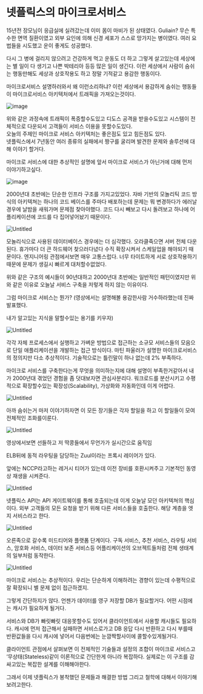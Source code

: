 # 넷플릭스의 마이크로서비스

15년전 장모님이 응급실에 실려갔는데 이미 몸이 마비가 된 상태였다. Guliain? 무슨 특수한 면역 질환이였고 
외부 요인에 의해 신경 세포가 스스로 망가지는 병이였다. 여러 요법들을 시도했고 운이 좋게도 성공했다.  
  
다시 그 병에 걸리지 않으려고 건강하게 먹고 운동도 더 하고 그렇게 살고있는데 세상에는 별 일이 다 생기고 
나쁜 박테리아 등등 많은 일이 생긴다. 이런 세상에서 사람이 숨쉬는 행동만해도 세상과 상호작용도 하고 정말 기적같고 용감한 행동이다.   
  
마이크로서비스 설명하러와서 왜 이런소리하냐? 이런 세상에서 용감하게 숨쉬는 행동들이 마이크로서비스 아키텍처에서 트래픽을 가져오는것이다.  

![image](https://user-images.githubusercontent.com/72185011/173217775-4b253e63-2291-4d80-85dc-b4bf518aa69b.png)

위와 같은 과정속에 트래픽이 폭증할수도있고 디도스 공격을 받을수도있고 시스템이 전체적으로 다운되서 고객들이 서비스 이용을 못할수도있다.  
오늘의 주제인 마이크로 서비스 아키텍처는 좋은점도 있고 힘든점도 있다.  
넷플릭스에서 7년동안 여러 종류의 실패에서 짱구를 굴리며 발견한 문제와 솔루션에 대해 이야기 할거다.  

마이크로 서비스에 대한 추상적인 설명에 앞서 마이크로 서비스가 아닌거에 대해 먼저 이야기하고싶다.

![image](https://user-images.githubusercontent.com/72185011/173218034-d41af445-183b-4568-b0b9-f1ca7977197a.png)

2000년대 초반에는 단순한 인프라 구조를 가지고있었다.  자바 기반의 모놀리틱 코드 방식의 아키텍쳐는 하나의 코드 베이스를 주마다 배포하는데 문제는 뭐 변경하다가 에러날경우에 날밤을 새워가며 문제점 찾아야했다. 코드 다시 빼보고 다시 돌려보고 하나에 어플리케이션에 코드를 다 집어넣어놨기 때문이다.

![Untitled](https://s3-us-west-2.amazonaws.com/secure.notion-static.com/1dea922d-304d-4539-a8fa-969e541b188b/Untitled.png)

모놀리식으로 사용된 데이터베이스 경우에는 더 심각했다. 오라클죽으면 서버 전체 다운된다. 휴가마다 더 큰 하드웨어 찾으러다녔다 수직 확장시켜서 스케일업을 해야되기 때문이다. 엔지니어링 관점에서보면 매우 고통스럽다. 너무 타이트하게 서로 상호작용하기때문에 문제가 생길시 빠르게 대처할수없었다.

위와 같은 구조의 예시들이 90년대하고 2000년대 초반에는 일반적인 패턴이였지만 위와 같은 이유로 오늘날 서비스 구축을 저렇게 하지 않는 이유이다.

그럼 마이크로 서비스는 뭔가? (영상에서는 설명해볼 용감한사람 거수하라했는데 진짜 발표했다.

내가 알고있는 지식을 말할수있는 용기를 키우자)

![Untitled](https://s3-us-west-2.amazonaws.com/secure.notion-static.com/6f959382-8402-44e4-9dce-b9cc6ce6590b/Untitled.png)

각각 자체 프로세스에서 실행하고 가벼운 방법으로 접근하는 소규모 서비스들의 모음으로 단일 애플리케이션을 개발하는 접근 방식이다. 마틴 파울러가 설명한 마이크로서비스의 정의지만 다소 추상적이다. 기술적으로는 틀린말이 하나 없는데 2% 부족하다. 

마이크로 서비스를 구축한다는게 무엇을 의미하는지에 대해 설명이 부족한거같아서 내가 2000년대 겪었던 경험을 좀 덧대보자면 관심사분리다. 워크로드를 분산시키고 수평적으로 확장할수있는 확장성(Scalability), 가상화와 자동화인데 이게 어렵다.

![Untitled](https://s3-us-west-2.amazonaws.com/secure.notion-static.com/8984a8f6-e116-4537-9abb-77ae3dc27a55/Untitled.png)

아까 숨쉬는거 마저 이야기하자면 이 모든 장기들은 각자 할일을 하고  이 할일들이 모여 전체적인 조화를이룬다. 

![Untitled](https://s3-us-west-2.amazonaws.com/secure.notion-static.com/811a1874-581e-432f-8e35-2436fe9a110c/Untitled.png)

영상에서보면 선들하고 저 딱콩들에서 무언가가 실시간으로 움직임

ELB뒤에 동적 라우팅을 담당하는 Zuul이라는 프록시 레이어가 있다.

앞에는 NCCP라고하는 레거시 티어가 있는데 이전 장비를 호환시켜주고 기본적인 동영상 재생을 시켜준다.

![Untitled](https://s3-us-west-2.amazonaws.com/secure.notion-static.com/f3f89052-daed-4f51-968a-19f1267f4e11/Untitled.png)

넷플릭스 API는 API 게이트웨이를 통해 호출되는데 이게 오늘날 모던 아키텍쳐의 핵심이다. 외부 고객들의 모든 요청을 받기 위해 다른 서비스들을 호출한다. 해당 계층을 엣지 서비스라고 한다.  

![Untitled](https://s3-us-west-2.amazonaws.com/secure.notion-static.com/e5d513b5-8fdf-4065-8cc6-03b970bb802d/Untitled.png)

오른족으로 갈수록 미드티어와 플랫폼 단계이다. 구독 서비스, 추천 서비스, 라우팅 서비스, 암호화 서비스, 데이터 보존 서비스등 어플리케이션의 오브젝트들처럼 전체 생태계의 일부처럼 동작한다.

![Untitled](https://s3-us-west-2.amazonaws.com/secure.notion-static.com/08fc646d-afa0-45bf-a299-cc901978a649/Untitled.png)

마이크로 서비스는 추상적이다. 우리는 단순하게 이해하려는 경향이 있는데 수평적으로 잘 확장되니 별 문제 없이 접근하겠지.

그렇게 간단하지가 않다. 언젠가 데이터를 영구 저장할 DB가 필요할거다. 어떤 시점에는 캐시가 필요하게 될거다. 

서비스와 DB가 빠릿빠릿 대응못할수도 있어서 클라이언트에서 사용할 캐시들도 필요하다. 캐시에 먼저 접근해서 실패하면 서비스로가고 DB 응답 다시 반환하고 다시 부를때 반환값들을 다시 캐시에 넣어서 다음번에는 눈깜짝할사이에 콜할수있게될거다.

클라이언트 관점에서 살펴보면 이 전체적인 기술들과 설정의 조합이 마이크로 서비스고 ‘무상태(Stateless)같이 이론적으로 간단한게 아니라 복잡하다. 실제로는 이 구조를 감싸고있는 복잡한 설계를 이해해야한다.

그래서 이제 넷플릭스가 봉착했던 문제들과 해결한 방법 그리고 철학에 대해서 이야기해보려고한다.

